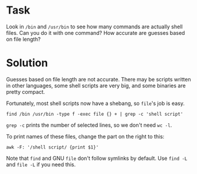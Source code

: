 # Task

Look in `/bin` and `/usr/bin` to see how many commands are actually
shell files. Can you do it with one command? How accurate are guesses based
on file length?


# Solution

Guesses based on file length are not accurate. There may be scripts written
in other languages, some shell scripts are very big, and some binaries are
pretty compact.

Fortunately, most shell scripts now have a shebang, so `file`'s job is easy.

```
find /bin /usr/bin -type f -exec file {} + | grep -c 'shell script'
```

`grep -c` prints the number of selected lines, so we don't need `wc -l`.

To print names of these files, change the part on the right to this:
```
awk -F: '/shell script/ {print $1}'
```

Note that `find` and GNU `file` don't follow symlinks by default.
Use `find -L` and `file -L` if you need this.
